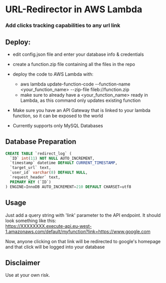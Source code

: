 # URL-Redirector in AWS Lambda
### Add clicks tracking capabilities to any url link

## Deploy:
* edit config.json file and enter your database info & credentials
* create a function.zip file containing all the files in the repo
* deploy the code to AWS Lambda with:
    * aws lambda update-function-code --function-name <your_function_name> --zip-file fileb://function.zip
    * make sure to already have a <your_function_name> ready in Lambda, as this command only updates existing function
* Make sure you have an API Gateway that is linked to your lambda function, so it can be exposed to the world

* Currently supports only MySQL Databases

## Database Preparation
```sql
CREATE TABLE `redirect_log` (
  `ID` int(11) NOT NULL AUTO_INCREMENT,
  `timestamp` datetime DEFAULT CURRENT_TIMESTAMP,
  `target_url` text,
  `user_id` varchar(8) DEFAULT NULL,
  `request_header` text,
  PRIMARY KEY (`ID`)
) ENGINE=InnoDB AUTO_INCREMENT=210 DEFAULT CHARSET=utf8
```

## Usage
Just add a query string with 'link' parameter to the API endpoint.
It should look something like this:  
https://XXXXXXXX.execute-api.eu-west-1.amazonaws.com/default/myfunction?link=https://www.google.com

Now, anyone clicking on that link will be redirected to google's homepage and that click will be logged into your database

## Disclaimer
Use at your own risk.